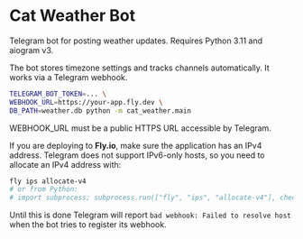 # Cat Weather Bot

Telegram bot for posting weather updates. Requires Python 3.11 and aiogram v3.

The bot stores timezone settings and tracks channels automatically. It works via
a Telegram webhook.

```bash
TELEGRAM_BOT_TOKEN=... \
WEBHOOK_URL=https://your-app.fly.dev \
DB_PATH=weather.db python -m cat_weather.main
```

WEBHOOK_URL must be a public HTTPS URL accessible by Telegram.

If you are deploying to **Fly.io**, make sure the application has an IPv4
address. Telegram does not support IPv6-only hosts, so you need to allocate
an IPv4 address with:

```bash
fly ips allocate-v4
# or from Python:
# import subprocess; subprocess.run(["fly", "ips", "allocate-v4"], check=True)
```

Until this is done Telegram will report `bad webhook: Failed to resolve host`
when the bot tries to register its webhook.
